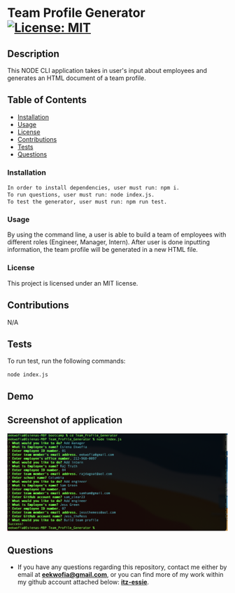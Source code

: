 # Team Profile Generator [![License: MIT](https://img.shields.io/badge/License-MIT-yellow.svg)](https://opensource.org/licenses/MIT)

## Description

This NODE CLI application takes in user's input about employees and generates an HTML document of a team profile. 

## Table of Contents

- [Installation](#installation)
- [Usage](#usage)
- [License](#license)
- [Contributions](#contributions)
- [Tests](#tests)
- [Questions](#questions)

### Installation

```
In order to install dependencies, user must run: npm i. 
To run questions, user must run: node index.js. 
To test the generator, user must run: npm run test. 
```

### Usage

By using the command line, a user is able to build a team of employees with different roles (Engineer, Manager, Intern). After user is done inputting information, the team profile will be generated in a new HTML file. 

### License

This project is licensed under an MIT license.

## Contributions

N/A

## Tests

To run test, run the following commands:

```
node index.js

```

## Demo

## Screenshot of application
![Daily Work Day Scheduler](./assets/images/screenshot.png)


## Questions

- If you have any questions regarding this repository, contact me either by email at **eekwofia@gmail.com**, or you can find more of my work within my github account attached below: 
**[itz-essie](https://github.com/itz-essie)**.
